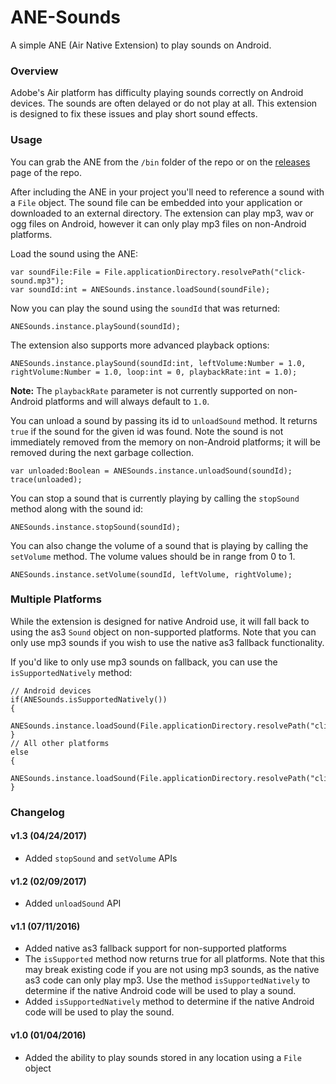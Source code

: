 # ANE-Sounds

A simple ANE (Air Native Extension) to play sounds on Android.

### Overview

Adobe's Air platform has difficulty playing sounds correctly on Android devices. The sounds are often delayed or do not play at all. This extension is designed to fix these issues and play short sound effects.

### Usage

You can grab the ANE from the ```/bin``` folder of the repo or on the [releases](https://github.com/DigitalStrawberry/ANE-Sounds/releases) page of the repo.

After including the ANE in your project you'll need to reference a sound with a ```File``` object. The sound file can be embedded into your application or downloaded to an external directory. The extension can play mp3, wav or ogg files on Android, however it can only play mp3 files on non-Android platforms.


Load the sound using the ANE:

```as3
var soundFile:File = File.applicationDirectory.resolvePath("click-sound.mp3");
var soundId:int = ANESounds.instance.loadSound(soundFile);
```

Now you can play the sound using the ```soundId``` that was returned:

```as3
ANESounds.instance.playSound(soundId);
```
The extension also supports more advanced playback options:

```as3
ANESounds.instance.playSound(soundId:int, leftVolume:Number = 1.0, rightVolume:Number = 1.0, loop:int = 0, playbackRate:int = 1.0);
```

**Note:** The ```playbackRate``` parameter is not currently supported on non-Android platforms and will always default to ```1.0```.

You can unload a sound by passing its id to `unloadSound` method. It returns `true` if the sound for the given id was found. Note the sound is not immediately removed from the memory on non-Android platforms; it will be removed during the next garbage collection.

```as3
var unloaded:Boolean = ANESounds.instance.unloadSound(soundId);
trace(unloaded);
```

You can stop a sound that is currently playing by calling the `stopSound` method along with the sound id:

```as3
ANESounds.instance.stopSound(soundId);
```

You can also change the volume of a sound that is playing by calling the `setVolume` method. The volume values should be in range from 0 to 1.

```as3
ANESounds.instance.setVolume(soundId, leftVolume, rightVolume);
```

### Multiple Platforms

While the extension is designed for native Android use, it will fall back to using the as3 ```Sound``` object on non-supported platforms. Note that you can only use mp3 sounds if you wish to use the native as3 fallback functionality.

If you'd like to only use mp3 sounds on fallback, you can use the ```isSupportedNatively``` method:

```as3
// Android devices
if(ANESounds.isSupportedNatively())
{
	ANESounds.instance.loadSound(File.applicationDirectory.resolvePath("click.ogg"));	
}
// All other platforms
else
{
	ANESounds.instance.loadSound(File.applicationDirectory.resolvePath("click.mp3"));
}
```

### Changelog

#### v1.3 (04/24/2017)

- Added `stopSound` and `setVolume` APIs

#### v1.2 (02/09/2017)

- Added `unloadSound` API

#### v1.1 (07/11/2016)

- Added native as3 fallback support for non-supported platforms
- The ```isSupported``` method now returns true for all platforms. Note that this may break existing code if you are not using mp3 sounds, as the native as3 code can only play mp3. Use the method ```isSupportedNatively``` to determine if the native Android code will be used to play a sound.
- Added ```isSupportedNatively``` method to determine if the native Android code will be used to play the sound.

#### v1.0 (01/04/2016)

- Added the ability to play sounds stored in any location using a ```File``` object

